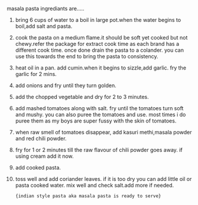 masala pasta ingrediants are.....

1. bring 6 cups of water to a boil in large pot.when the water begins to boil,add salt and pasta.
2. cook the pasta on a medium flame.it should be soft yet cooked but not chewy.refer the package 
 for extract cook time as each brand has a different cook time.
 once done drain the pasta to a colander. you can use this towards the end to bring the pasta to 
 consistency.
3. heat oil in a pan. add cumin.when it begins to sizzle,add garlic. fry the garlic for 2 mins.
4. add onions and fry until they turn golden.
5. add the chopped vegetable and dry for 2 to 3 minutes.
6. add mashed tomatoes along with salt. fry until the tomatoes turn soft and mushy. you can also 
 puree the tomatoes and use. most times i do puree them as my boys are super fussy with the skin
 of tomatoes.
7. when raw smell of tomatoes disappear, add kasuri methi,masala powder and red chili powder.
8.  fry for 1 or 2 minutes till the raw flavour of chili powder goes away. if using cream add it
 now.
9. add cooked pasta.
10. toss well and  add coriander leaves. if it is too dry you can add little oil or pasta cooked 
 water. mix well and check salt.add more if needed.

        {indian style pasta aka masala pasta is ready to serve}